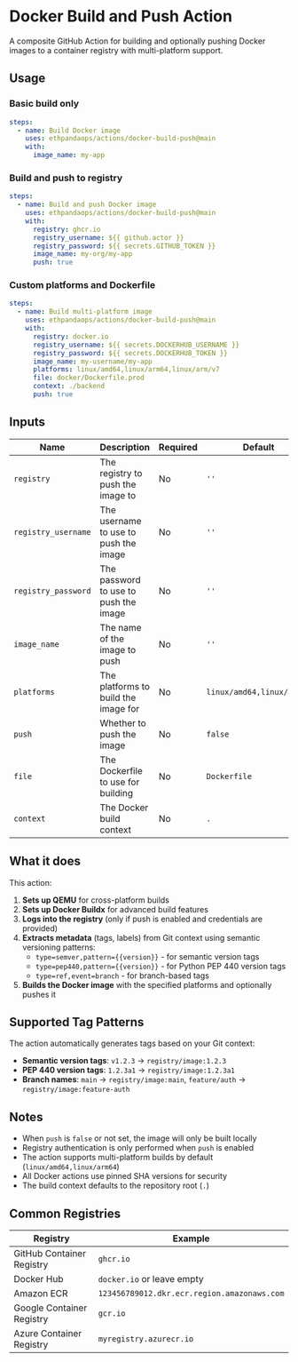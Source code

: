 # Docker Build and Push Action

A composite GitHub Action for building and optionally pushing Docker images to a container registry with multi-platform support.

## Usage

### Basic build only
```yaml
steps:
  - name: Build Docker image
    uses: ethpandaops/actions/docker-build-push@main
    with:
      image_name: my-app
```

### Build and push to registry
```yaml
steps:
  - name: Build and push Docker image
    uses: ethpandaops/actions/docker-build-push@main
    with:
      registry: ghcr.io
      registry_username: ${{ github.actor }}
      registry_password: ${{ secrets.GITHUB_TOKEN }}
      image_name: my-org/my-app
      push: true
```

### Custom platforms and Dockerfile
```yaml
steps:
  - name: Build multi-platform image
    uses: ethpandaops/actions/docker-build-push@main
    with:
      registry: docker.io
      registry_username: ${{ secrets.DOCKERHUB_USERNAME }}
      registry_password: ${{ secrets.DOCKERHUB_TOKEN }}
      image_name: my-username/my-app
      platforms: linux/amd64,linux/arm64,linux/arm/v7
      file: docker/Dockerfile.prod
      context: ./backend
      push: true
```

## Inputs

| Name                  | Description                           | Required | Default                      |
|-----------------------|---------------------------------------|----------|------------------------------|
| `registry`            | The registry to push the image to    | No       | `''`                         |
| `registry_username`   | The username to use to push the image| No       | `''`                         |
| `registry_password`   | The password to use to push the image| No       | `''`                         |
| `image_name`          | The name of the image to push        | No       | `''`                         |
| `platforms`           | The platforms to build the image for | No       | `linux/amd64,linux/arm64`   |
| `push`                | Whether to push the image            | No       | `false`                      |
| `file`                | The Dockerfile to use for building   | No       | `Dockerfile`                 |
| `context`             | The Docker build context            | No       | `.`                          |

## What it does

This action:
1. **Sets up QEMU** for cross-platform builds
2. **Sets up Docker Buildx** for advanced build features
3. **Logs into the registry** (only if push is enabled and credentials are provided)
4. **Extracts metadata** (tags, labels) from Git context using semantic versioning patterns:
   - `type=semver,pattern={{version}}` - for semantic version tags
   - `type=pep440,pattern={{version}}` - for Python PEP 440 version tags
   - `type=ref,event=branch` - for branch-based tags
5. **Builds the Docker image** with the specified platforms and optionally pushes it

## Supported Tag Patterns

The action automatically generates tags based on your Git context:
- **Semantic version tags**: `v1.2.3` → `registry/image:1.2.3`
- **PEP 440 version tags**: `1.2.3a1` → `registry/image:1.2.3a1`
- **Branch names**: `main` → `registry/image:main`, `feature/auth` → `registry/image:feature-auth`

## Notes

- When `push` is `false` or not set, the image will only be built locally
- Registry authentication is only performed when `push` is enabled
- The action supports multi-platform builds by default (`linux/amd64,linux/arm64`)
- All Docker actions use pinned SHA versions for security
- The build context defaults to the repository root (`.`)

## Common Registries

| Registry                | Example                              |
|------------------------|--------------------------------------|
| GitHub Container Registry | `ghcr.io`                        |
| Docker Hub             | `docker.io` or leave empty           |
| Amazon ECR             | `123456789012.dkr.ecr.region.amazonaws.com` |
| Google Container Registry | `gcr.io`                         |
| Azure Container Registry | `myregistry.azurecr.io`           |
